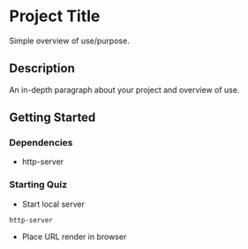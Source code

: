
# Project Title

Simple overview of use/purpose.

## Description

An in-depth paragraph about your project and overview of use.

## Getting Started

### Dependencies

* http-server


### Starting Quiz

* Start local server
```
http-server
```
* Place URL render in browser
